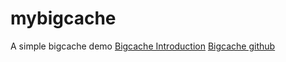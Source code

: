 # mybigcache
A simple bigcache demo
[Bigcache Introduction](https://allegro.tech/2016/03/writing-fast-cache-service-in-go.html)
[Bigcache github](https://github.com/allegro/bigcache)